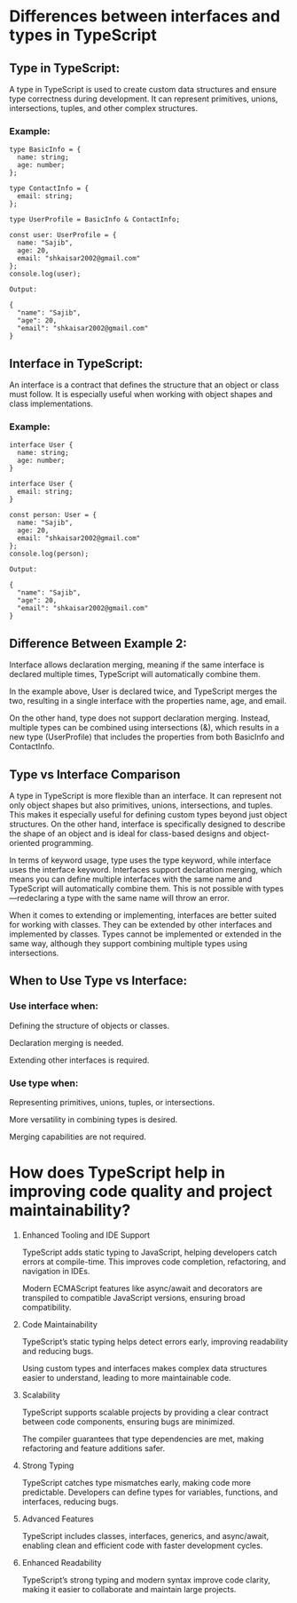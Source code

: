 # Differences between interfaces and types in TypeScript

## Type in TypeScript:

A type in TypeScript is used to create custom data structures and ensure type correctness during development. It can represent primitives, unions, intersections, tuples, and other complex structures.

### Example:

```
type BasicInfo = {
  name: string;
  age: number;
};

type ContactInfo = {
  email: string;
};

type UserProfile = BasicInfo & ContactInfo;

const user: UserProfile = {
  name: "Sajib",
  age: 20,
  email: "shkaisar2002@gmail.com"
};
console.log(user);

Output:

{
  "name": "Sajib",
  "age": 20,
  "email": "shkaisar2002@gmail.com"
}
```
## Interface in TypeScript:

An interface is a contract that defines the structure that an object or class must follow. It is especially useful when working with object shapes and class implementations.

### Example: 
```
interface User {
  name: string;
  age: number;
}

interface User {
  email: string;
}

const person: User = {
  name: "Sajib",
  age: 20,
  email: "shkaisar2002@gmail.com"
};
console.log(person);

Output:

{
  "name": "Sajib",
  "age": 20,
  "email": "shkaisar2002@gmail.com"
}
```
## Difference Between Example 2:

Interface allows declaration merging, meaning if the same interface is declared multiple times, TypeScript will automatically combine them.

In the example above, User is declared twice, and TypeScript merges the two, resulting in a single interface with the properties name, age, and email.

On the other hand, type does not support declaration merging. Instead, multiple types can be combined using intersections (&), which results in a new type (UserProfile) that includes the properties from both BasicInfo and ContactInfo.


## Type vs Interface Comparison

A type in TypeScript is more flexible than an interface. It can represent not only object shapes but also primitives, unions, intersections, and tuples. This makes it especially useful for defining custom types beyond just object structures. On the other hand, interface is specifically designed to describe the shape of an object and is ideal for class-based designs and object-oriented programming.

In terms of keyword usage, type uses the type keyword, while interface uses the interface keyword. Interfaces support declaration merging, which means you can define multiple interfaces with the same name and TypeScript will automatically combine them. This is not possible with types—redeclaring a type with the same name will throw an error.

When it comes to extending or implementing, interfaces are better suited for working with classes. They can be extended by other interfaces and implemented by classes. Types cannot be implemented or extended in the same way, although they support combining multiple types using intersections.


## When to Use Type vs Interface:

### Use interface when:

Defining the structure of objects or classes.  

Declaration merging is needed.  

Extending other interfaces is required.

### Use type when:

Representing primitives, unions, tuples, or intersections.  

More versatility in combining types is desired.  

Merging capabilities are not required.


# How does TypeScript help in improving code quality and project maintainability?

1. Enhanced Tooling and IDE Support  

    TypeScript adds static typing to JavaScript, helping developers catch errors at compile-time. This improves code completion, refactoring, and navigation in IDEs.

    Modern ECMAScript features like async/await and decorators are transpiled to compatible JavaScript versions, ensuring broad compatibility.

2. Code Maintainability  

    TypeScript’s static typing helps detect errors early, improving readability and reducing bugs.

    Using custom types and interfaces makes complex data structures easier to understand, leading to more maintainable code.

3. Scalability

    TypeScript supports scalable projects by providing a clear contract between code components, ensuring bugs are minimized.

    The compiler guarantees that type dependencies are met, making refactoring and feature additions safer.

4. Strong Typing 

    TypeScript catches type mismatches early, making code more predictable. Developers can define types for variables, functions, and interfaces, reducing bugs.

5. Advanced Features

    TypeScript includes classes, interfaces, generics, and async/await, enabling clean and efficient code with faster development cycles.

6. Enhanced Readability

    TypeScript’s strong typing and modern syntax improve code clarity, making it easier to collaborate and maintain large projects.




